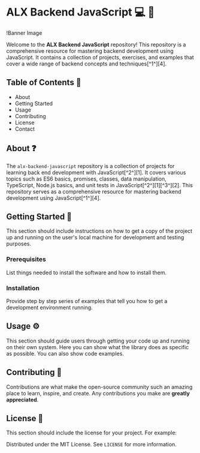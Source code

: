 # ALX Backend JavaScript :computer: :rocket:

!Banner Image

Welcome to the **ALX Backend JavaScript** repository! This repository is a comprehensive resource for mastering backend development using JavaScript. It contains a collection of projects, exercises, and examples that cover a wide range of backend concepts and techniques[^1^][4].

## Table of Contents :bookmark_tabs:

- About
- Getting Started
- Usage
- Contributing
- License
- Contact

## About :question:

The `alx-backend-javascript` repository is a collection of projects for learning back end development with JavaScript[^2^][1]. It covers various topics such as ES6 basics, promises, classes, data manipulation, TypeScript, Node.js basics, and unit tests in JavaScript[^2^][1][^3^][2]. This repository serves as a comprehensive resource for mastering backend development using JavaScript[^1^][4].

## Getting Started :runner:

This section should include instructions on how to get a copy of the project up and running on the user's local machine for development and testing purposes.

### Prerequisites

List things needed to install the software and how to install them.

### Installation

Provide step by step series of examples that tell you how to get a development environment running.

## Usage :gear:

This section should guide users through getting your code up and running on their own system. Here you can show what the library does as specific as possible. You can also show code examples.

## Contributing :handshake:

Contributions are what make the open-source community such an amazing place to learn, inspire, and create. Any contributions you make are **greatly appreciated**.

## License :page_with_curl:

This section should include the license for your project. For example:

Distributed under the MIT License. See `LICENSE` for more information.


